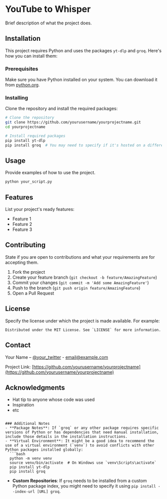 # YouTube to Whisper

Brief description of what the project does.

## Installation

This project requires Python and uses the packages `yt-dlp` and `groq`. Here's how you can install them:

### Prerequisites

Make sure you have Python installed on your system. You can download it from [python.org](https://www.python.org/downloads/).

### Installing

Clone the repository and install the required packages:

```bash
# Clone the repository
git clone https://github.com/yourusername/yourprojectname.git
cd yourprojectname

# Install required packages
pip install yt-dlp
pip install groq  # You may need to specify if it's hosted on a different PyPI repository or requires special access
```

## Usage

Provide examples of how to use the project.

```bash
python your_script.py
```

## Features

List your project's ready features:
- Feature 1
- Feature 2
- Feature 3

## Contributing

State if you are open to contributions and what your requirements are for accepting them.

1. Fork the project
2. Create your feature branch (`git checkout -b feature/AmazingFeature`)
3. Commit your changes (`git commit -m 'Add some AmazingFeature'`)
4. Push to the branch (`git push origin feature/AmazingFeature`)
5. Open a Pull Request

## License

Specify the license under which the project is made available. For example:

```plaintext
Distributed under the MIT License. See `LICENSE` for more information.
```

## Contact

Your Name – [@your_twitter](https://twitter.com/your_twitter) - email@example.com

Project Link: [https://github.com/yourusername/yourprojectname](https://github.com/yourusername/yourprojectname)

## Acknowledgments

- Hat tip to anyone whose code was used
- Inspiration
- etc
```

### Additional Notes
- **Package Notes**: If `groq` or any other package requires specific versions of Python or has dependencies that need manual installation, include those details in the installation instructions.
- **Virtual Environment**: It might be a good idea to recommend the use of a virtual environment (`venv`) to avoid conflicts with other Python packages installed globally:
  ```bash
  python -m venv venv
  source venv/bin/activate  # On Windows use `venv\Scripts\activate`
  pip install yt-dlp
  pip install groq
  ```
- **Custom Repositories**: If `groq` needs to be installed from a custom Python package index, you might need to specify it using `pip install --index-url [URL] groq`.